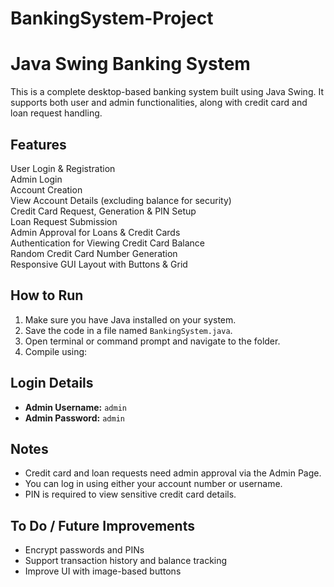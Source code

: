 # BankingSystem-Project
Java Swing Banking System
=========================

This is a complete desktop-based banking system built using Java Swing. It supports both user and admin functionalities, along with credit card and loan request handling.

Features
--------

 User Login & Registration  
 Admin Login  
 Account Creation  
 View Account Details (excluding balance for security)  
 Credit Card Request, Generation & PIN Setup  
 Loan Request Submission  
 Admin Approval for Loans & Credit Cards  
 Authentication for Viewing Credit Card Balance  
 Random Credit Card Number Generation  
 Responsive GUI Layout with Buttons & Grid  

How to Run
----------

1. Make sure you have Java installed on your system.
2. Save the code in a file named `BankingSystem.java`.
3. Open terminal or command prompt and navigate to the folder.
4. Compile using:


Login Details
-------------

- **Admin Username:** `admin`  
- **Admin Password:** `admin`

Notes
-----

- Credit card and loan requests need admin approval via the Admin Page.
- You can log in using either your account number or username.
- PIN is required to view sensitive credit card details.

To Do / Future Improvements
---------------------------

- Encrypt passwords and PINs
- Support transaction history and balance tracking
- Improve UI with image-based buttons
